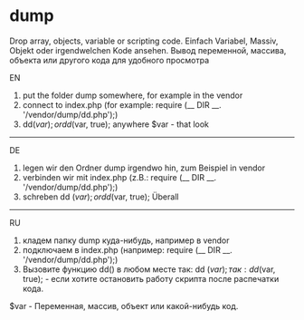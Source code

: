 # dump
﻿Drop array, objects, variable or scripting code.
Einfach Variabel, Massiv, Objekt oder irgendwelchen Kode ansehen.
Вывод переменной, массива, объекта или другого кода для удобного просмотра

EN
1) put the folder dump somewhere, for example in the vendor
2) connect to index.php (for example: require (__ DIR __. '/vendor/dump/dd.php');)
3) dd($var); or dd($var, true); anywhere
$var - that look
***********************************************************************************
DE
1) legen wir den Ordner dump irgendwo hin, zum Beispiel in vendor
2) verbinden wir mit index.php (z.B.: require (__ DIR __. '/vendor/dump/dd.php');)
3) schreben dd ($var); or dd ($var, true); Überall
***********************************************************************************
RU
1) кладем папку dump куда-нибудь, например в vendor
2) подключаем в index.php (например: require (__ DIR __. '/vendor/dump/dd.php');)
3) Вызовите функцию dd() в любом месте
так: dd ($var);
так: dd ($var, true); - если хотите остановить работу скрипта после распечатки кода.

$var - Переменная, массив, объект или какой-нибудь код.
